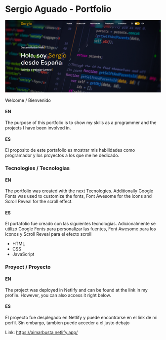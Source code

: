 # Sergio Aguado - Portfolio

![portfolio-img](https://github.com/McFrostyS/portfolio/blob/main/img/portfolio.png)

Welcome / Bienvenido

#### EN
The purpose of this portfolio is to show my skills as a programmer and the projects I have been involved in. 

#### ES
El proposito de este portafolio es mostrar mis habilidades como programador y los proyectos a los que me he dedicado. 


### Tecnologies / Tecnologias

#### EN
The portfolio was created with the next Tecnologies. Additionally Google Fonts was used to customize the fonts, Font Awesome for the icons and Scroll Reveal for the scroll effect.

#### ES
El portafolio fue creado con las siguientes tecnologías. Adicionalmente se utilizó Google Fonts para personalizar las fuentes, Font Awesome para los iconos y Scroll Reveal para el efecto scroll

- HTML
- CSS
- JavaScript

### Proyect / Proyecto

#### EN
The project was deployed in Netlify and can be found at the link in my profile. However, you can also access it right below.

#### ES
El proyecto fue desplegado en Netlify y puede encontrarse en el link de mi perfil. Sin embargo, tambien puede acceder a el justo debajo

Link: https://aimarbusta.netlify.app/
